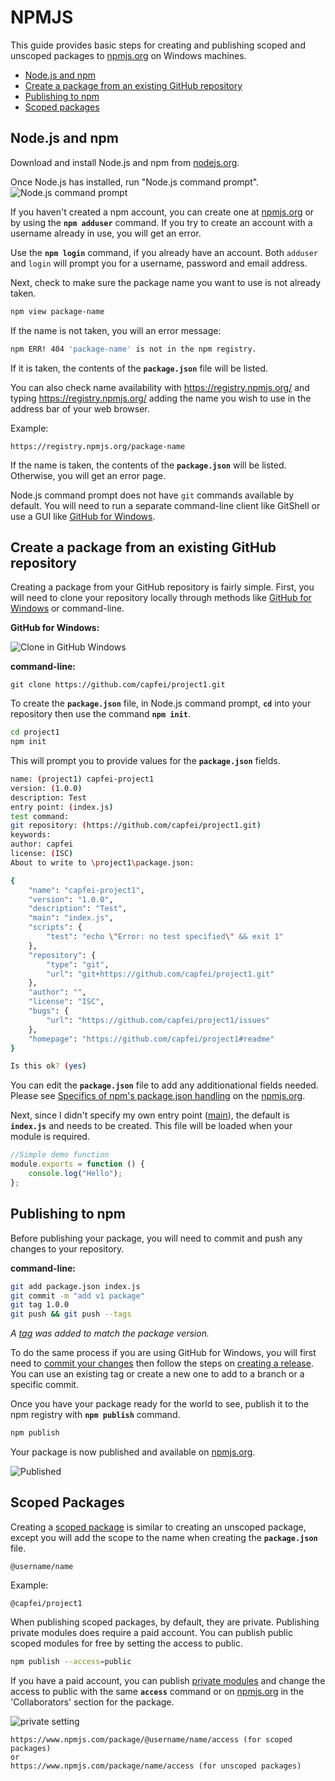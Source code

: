 <properties title="" pageTitle="NPMJS" description="Basic steps for creating and publishing packages to npm" metaKeywords="" services="" solutions="" documentationCenter="" authors="capfei" videoId="" scriptId="" manager="required" />

<tags ms.service="" ms.devlang="" ms.topic="article" ms.tgt_pltfrm="" ms.workload="" ms.date="06/22/2015" ms.author="capfei" />

# NPMJS #

This guide provides basic steps for creating and publishing scoped and unscoped packages to [npmjs.org] on Windows machines.

 - [Node.js and npm]
 - [Create a package from an existing GitHub repository]
 - [Publishing to npm]
 - [Scoped packages]


## Node.js and npm

Download and install Node.js and npm from [nodejs.org].

Once Node.js has installed, run "Node.js command prompt". 
![][nodejs command prompt]

If you haven't created a npm account, you can create one at [npmjs.org] or by using the **`npm adduser`** command. If you try to create an account with a username already in use, you will get an error.  

Use the **`npm login`** command, if you already have an account. Both `adduser` and `login` will prompt you for a username, password and email address.

Next, check to make sure the package name you want to use is not already taken. 
```bash
npm view package-name
```
If the name is not taken, you will an error message:
```bash
npm ERR! 404 'package-name' is not in the npm registry.
```
If it is taken, the contents of the **`package.json`** file will be listed. 

You can also check name availability with https://registry.npmjs.org/ and typing https://registry.npmjs.org/ adding the name you wish to use in the address bar of your web browser. 

Example:
```
https://registry.npmjs.org/package-name
```
If the name is taken, the contents of the **`package.json`** will be listed. Otherwise, you will get an error page. 

Node.js command prompt does not have `git` commands available by default. You will need to run a separate command-line client like GitShell or use a GUI like [GitHub for Windows].


## Create a package from an existing GitHub repository

Creating a package from your GitHub repository is fairly simple. First, you will need to clone your repository locally through methods like [GitHub for Windows] or command-line.

**GitHub for Windows:**

![Clone in GitHub Windows][GitHubWinClon]

**command-line:**
```
git clone https://github.com/capfei/project1.git
```
To create the **`package.json`** file, in Node.js command prompt, **`cd`** into your repository then use the command **`npm init`**.
```bash
cd project1
npm init
```
This will prompt you to provide values for the **`package.json`** fields.
```bash
name: (project1) capfei-project1
version: (1.0.0)
description: Test
entry point: (index.js)
test command: 
git repository: (https://github.com/capfei/project1.git)
keywords:
author: capfei
license: (ISC)
About to write to \project1\package.json:

{
	"name": "capfei-project1",
	"version": "1.0.0",
	"description": "Test",
	"main": "index.js",
	"scripts": {
		"test": "echo \"Error: no test specified\" && exit 1"
	},
	"repository": {
		"type": "git",
		"url": "git+https://github.com/capfei/project1.git"
	},
	"author": "",
	"license": "ISC",
	"bugs": {
		"url": "https://github.com/capfei/project1/issues"
	},
	"homepage": "https://github.com/capfei/project1#readme"
}

Is this ok? (yes) 
```
You can edit the **`package.json`** file to add any additionational fields needed. Please see [Specifics of npm's package.json handling] on the [npmjs.org].

Next, since I didn't specify my own entry point ([main]), the default is **`index.js`** and needs to be created. This file will be loaded when your module is required. 
```javascript
//Simple demo function
module.exports = function () {
	console.log("Hello");	
};
``` 


## Publishing to npm

Before publishing your package, you will need to commit and push any changes to your repository. 

**command-line:**
```bash
git add package.json index.js
git commit -m "add v1 package"
git tag 1.0.0
git push && git push --tags
```
*A [tag] was added to match the package version.*

To do the same process if you are using GitHub for Windows, you will first need to [commit your changes] then follow the steps on [creating a release]. You can use an existing tag or create a new one to add to a branch or a specific commit.

Once you have your package ready for the world to see, publish it to the npm registry with **`npm publish`** command.
```bash
npm publish
```
Your package is now published and available on [npmjs.org].

![][published]


## Scoped Packages

Creating a [scoped package] is similar to creating an unscoped package, except you will add the scope to the name when creating the **`package.json`** file.
```
@username/name
```
Example:
```
@capfei/project1
```
When publishing scoped packages, by default, they are private. Publishing private modules does require a paid account. You can publish public scoped modules for free by setting the access to public.
```bash
npm publish --access=public
```
If you have a paid account, you can publish [private modules] and change the access to public with the same **`access`** command or on [npmjs.org] in the 'Collaborators' section for the package.

![][npm private setting]
```
https://www.npmjs.com/package/@username/name/access (for scoped packages)
or
https://www.npmjs.com/package/name/access (for unscoped packages)
```

<!--Anchors-->
[Node.js and npm]: #node.js-and-npm
[Create a package from an existing GitHub repository]: #create-a-package-from-an-existing-github-repository
[Publishing to npm]: #publishing-to-npm
[Scoped packages]: #scoped-packages

<!--Links-->
[npmjs.org]: https://www.npmjs.org "npmjs.org"
[nodejs.org]: https://nodejs.org/download/ "https://nodejs.org/download/"
[nodejs command prompt]: https://github.com/capfei/project1/blob/master/images/nodejs_command_prompt.PNG "Node.js command prompt"
[GitHub for Windows]: https://windows.github.com/ "GitHub for Windows"
[GitHubWinClon]: https://github.com/capfei/project1/blob/master/images/GitHubWinClon.PNG
[Specifics of npm's package.json handling]: https://docs.npmjs.com/files/package.json "package.json"
[main]: https://docs.npmjs.com/files/package.json#main "package.json#main"
[tag]: http://git-scm.com/book/en/v2/Git-Basics-Tagging "Git Basics - Tagging"
[commit your changes]: https://help.github.com/articles/synchronizing-repositories/ "GitHub for Windows - Synchronizing repositories"
[creating a release]: https://help.github.com/articles/creating-releases/ "GitHub - Creating Releases"
[published]: https://github.com/capfei/project1/blob/master/images/published.PNG "Published"
[scoped package]: https://docs.npmjs.com/misc/scope "npm - Scoped packages"
[private modules]: https://www.npmjs.com/private-modules "npm Private Modules"
[npm private setting]: https://github.com/capfei/project1/blob/master/images/npm_private_button.PNG "private setting"